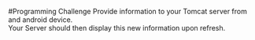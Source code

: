 #Programming Challenge
Provide information to your Tomcat server from and android device.  
Your Server should then display this new information upon refresh.
